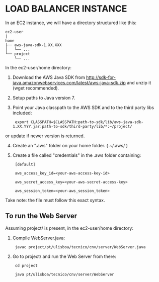 # LOAD BALANCER INSTANCE

In an EC2 instance, we will have a directory structured like this:

```
ec2-user
|
home
├── aws-java-sdk-1.XX.XXX
│   └── ...
└── project
    └── ...
```

In the ec2-user/home directory:
1) Download the AWS Java SDK from http://sdk-for-java.amazonwebservices.com/latest/aws-java-sdk.zip  and unzip it (wget recommended).

2) Setup paths to Java version 7.

3) Point your Java classpath to the AWS SDK and to the third party libs included:
  
        export CLASSPATH=$CLASSPATH:path-to-sdk/lib/aws-java-sdk-1.XX.YYY.jar:path-to-sdk/third-party/lib/*:~/project/

  or update if newer version is returned.

4) Create an ".aws" folder on your home folder. ( ~/.aws/ )

5) Create a file called "credentials" in the .aws folder containing:

        [default]

        aws_access_key_id=<your-aws-access-key-id>

        aws_secret_access_key=<your-aws-secret-access-key>
        
        aws_session_token=<your-aws_session_token>
  
Take note: the file must follow this exact syntax.

## To run the Web Server
Assuming project/ is present, in the ec2-user/home directory:
1) Compile WebServer.java:
          
        javac project/pt/ulisboa/tecnico/cnv/server/WebServer.java 
        
2) Go to project/ and run the Web Server from there:
    
        cd project
        
        java pt/ulisboa/tecnico/cnv/server/WebServer
        
        
        





